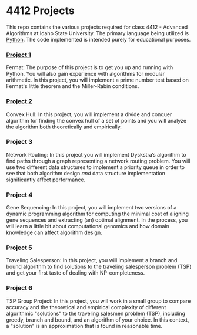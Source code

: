 # 4412 Projects
This repo contains the various projects required for class 4412 - Advanced Algorithms at Idaho State University. The primary language being utilized is [Python](https://www.python.org/). The code implemented is intended purely for educational purposes.

### [Project 1](https://github.com/NeymanThomas/4412-Projects/tree/main/Project-1)
Fermat: The purpose of this project is to get you up and running with Python. You will also gain experience with algorithms for modular arithmetic. In this project, you will implement a prime number test based on Fermat's little theorem and the Miller-Rabin conditions.

### [Project 2](https://github.com/NeymanThomas/4412-Projects/tree/main/Project-2)
Convex Hull: In this project, you will implement a divide and conquer algorithm for finding the convex hull of a set of points and you will analyze the algorithm both theoretically and empirically.

### Project 3
Network Routing: In this project you will implement Dyskstra’s algorithm to find paths through a graph representing a network routing problem. You will use two different data structures to implement a priority queue in order to see that both algorithm design *and* data structure implementation significantly affect performance.

### Project 4
Gene Sequencing: In this project, you will implement two versions of a dynamic programming algorithm for computing the minimal cost of aligning gene sequences and extracting (an) optimal alignment. In the process, you will learn a little bit about computational genomics and how domain knowledge can affect algorithm design.

### Project 5
Traveling Salesperson: In this project, you will implement a branch and bound algorithm to find solutions to the traveling salesperson problem (TSP) and get your first taste of dealing with NP-completeness.

### Project 6
TSP Group Project: In this project, you will work in a small group to compare accuracy and the theoretical and empirical complexity of different algorithmic "solutions" to the traveling salesmen problem (TSP), including greedy, branch and bound, and an algorithm of your choice. In this context, a "solution" is an approximation that is found in reasonable time.
